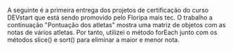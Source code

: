 A seguinte é a primeira entrega dos projetos de certificação do curso DEVstart que está sendo promovido pelo Floripa mais tec. 
O trabalho a continuação "Pontuação dos atletas" mostra uma matriz de objetos com as notas de vários atletas. Por tanto, utilizei o método forEach junto com os métodos slice() e sort() para eliminar a maior e menor nota.
